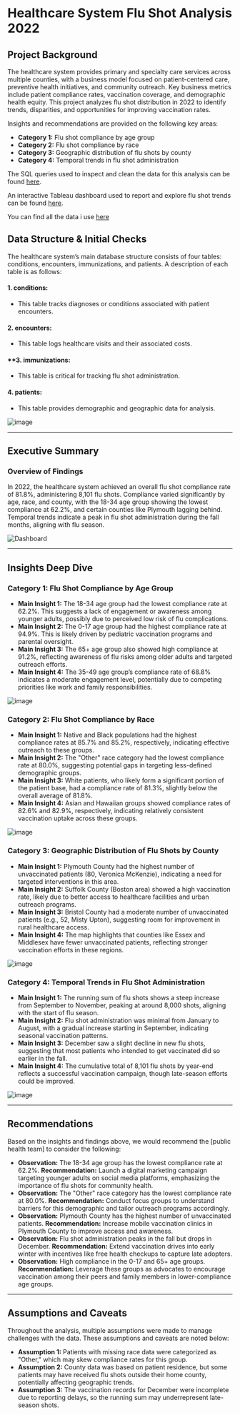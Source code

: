 # Healthcare System Flu Shot Analysis 2022

## Project Background

The healthcare system provides primary and specialty care services across multiple counties, with a business model focused on patient-centered care, preventive health initiatives, and community outreach. Key business metrics include patient compliance rates, vaccination coverage, and demographic health equity. This project analyzes flu shot distribution in 2022 to identify trends, disparities, and opportunities for improving vaccination rates.

Insights and recommendations are provided on the following key areas:

- **Category 1:** Flu shot compliance by age group  
- **Category 2:** Flu shot compliance by race  
- **Category 3:** Geographic distribution of flu shots by county  
- **Category 4:** Temporal trends in flu shot administration  

The SQL queries used to inspect and clean the data for this analysis can be found [here](https://github.com/THoangPhuc03/Flu-Shot-Dashboard/blob/main/Flu_Shot.sql).  
  
An interactive Tableau dashboard used to report and explore flu shot trends can be found [here](https://public.tableau.com/views/FluShotDashboard_17418385495400/Dashboard1?:language=en-US&:sid=&:display_count=n&:origin=viz_share_link).

You can find all the data i use [here](https://drive.google.com/drive/folders/1Tu5enmbM8ec0cuCufvfHg0_-j3XljNUy?usp=sharing)

## Data Structure & Initial Checks
The healthcare system’s main database structure consists of four tables: conditions, encounters, immunizations, and patients. A description of each table is as follows:
#### **1. conditions:**
- This table tracks diagnoses or conditions associated with patient encounters.
  
#### **2. encounters:** 
- This table logs healthcare visits and their associated costs.
  
#### **3. immunizations:
- This table is critical for tracking flu shot administration.
  
#### **4. patients:**
- This table provides demographic and geographic data for analysis.

![image](https://github.com/user-attachments/assets/f589cbed-ae73-48e6-94cb-ccaff5de9385)

---

## Executive Summary

### Overview of Findings

In 2022, the healthcare system achieved an overall flu shot compliance rate of 81.8%, administering 8,101 flu shots. Compliance varied significantly by age, race, and county, with the 18-34 age group showing the lowest compliance at 62.2%, and certain counties like Plymouth lagging behind. Temporal trends indicate a peak in flu shot administration during the fall months, aligning with flu season.

![Dashboard](https://github.com/user-attachments/assets/ffb96b4e-537c-48bb-9bfe-3a8e69af0535)

---

## Insights Deep Dive

### Category 1: Flu Shot Compliance by Age Group

- **Main Insight 1:** The 18-34 age group had the lowest compliance rate at 62.2%. This suggests a lack of engagement or awareness among younger adults, possibly due to perceived low risk of flu complications.  
- **Main Insight 2:** The 0-17 age group had the highest compliance rate at 94.9%. This is likely driven by pediatric vaccination programs and parental oversight.  
- **Main Insight 3:** The 65+ age group also showed high compliance at 91.2%, reflecting awareness of flu risks among older adults and targeted outreach efforts.  
- **Main Insight 4:** The 35-49 age group’s compliance rate of 68.8% indicates a moderate engagement level, potentially due to competing priorities like work and family responsibilities.  

![image](https://github.com/user-attachments/assets/b4954305-1148-487f-860b-917f1ac55c37)

### Category 2: Flu Shot Compliance by Race

- **Main Insight 1:** Native and Black populations had the highest compliance rates at 85.7% and 85.2%, respectively, indicating effective outreach to these groups.  
- **Main Insight 2:** The "Other" race category had the lowest compliance rate at 80.0%, suggesting potential gaps in targeting less-defined demographic groups.  
- **Main Insight 3:** White patients, who likely form a significant portion of the patient base, had a compliance rate of 81.3%, slightly below the overall average of 81.8%.  
- **Main Insight 4:** Asian and Hawaiian groups showed compliance rates of 82.6% and 82.9%, respectively, indicating relatively consistent vaccination uptake across these groups.  

![image](https://github.com/user-attachments/assets/1d731c34-7e32-4c30-9f0a-1f3d7e80535a)

### Category 3: Geographic Distribution of Flu Shots by County

- **Main Insight 1:** Plymouth County had the highest number of unvaccinated patients (80, Veronica McKenzie), indicating a need for targeted interventions in this area.  
- **Main Insight 2:** Suffolk County (Boston area) showed a high vaccination rate, likely due to better access to healthcare facilities and urban outreach programs.  
- **Main Insight 3:** Bristol County had a moderate number of unvaccinated patients (e.g., 52, Misty Upton), suggesting room for improvement in rural healthcare access.  
- **Main Insight 4:** The map highlights that counties like Essex and Middlesex have fewer unvaccinated patients, reflecting stronger vaccination efforts in these regions.  

![image](https://github.com/user-attachments/assets/bd6150fc-5489-49cb-89ea-ce9666970d8b)

### Category 4: Temporal Trends in Flu Shot Administration

- **Main Insight 1:** The running sum of flu shots shows a steep increase from September to November, peaking at around 8,000 shots, aligning with the start of flu season.  
- **Main Insight 2:** Flu shot administration was minimal from January to August, with a gradual increase starting in September, indicating seasonal vaccination patterns.  
- **Main Insight 3:** December saw a slight decline in new flu shots, suggesting that most patients who intended to get vaccinated did so earlier in the fall.  
- **Main Insight 4:** The cumulative total of 8,101 flu shots by year-end reflects a successful vaccination campaign, though late-season efforts could be improved.  

![image](https://github.com/user-attachments/assets/e9ed4982-63bc-4a6f-9e48-20c8b78c0dcd)

---

## Recommendations

Based on the insights and findings above, we would recommend the [public health team] to consider the following:  

- **Observation:** The 18-34 age group has the lowest compliance rate at 62.2%. **Recommendation:** Launch a digital marketing campaign targeting younger adults on social media platforms, emphasizing the importance of flu shots for community health.  
- **Observation:** The "Other" race category has the lowest compliance rate at 80.0%. **Recommendation:** Conduct focus groups to understand barriers for this demographic and tailor outreach programs accordingly.  
- **Observation:** Plymouth County has the highest number of unvaccinated patients. **Recommendation:** Increase mobile vaccination clinics in Plymouth County to improve access and awareness.  
- **Observation:** Flu shot administration peaks in the fall but drops in December. **Recommendation:** Extend vaccination drives into early winter with incentives like free health checkups to capture late adopters.  
- **Observation:** High compliance in the 0-17 and 65+ age groups. **Recommendation:** Leverage these groups as advocates to encourage vaccination among their peers and family members in lower-compliance age groups.  

---

## Assumptions and Caveats

Throughout the analysis, multiple assumptions were made to manage challenges with the data. These assumptions and caveats are noted below:  

- **Assumption 1:** Patients with missing race data were categorized as "Other," which may skew compliance rates for this group.  
- **Assumption 2:** County data was based on patient residence, but some patients may have received flu shots outside their home county, potentially affecting geographic trends.  
- **Assumption 3:** The vaccination records for December were incomplete due to reporting delays, so the running sum may underrepresent late-season shots.

